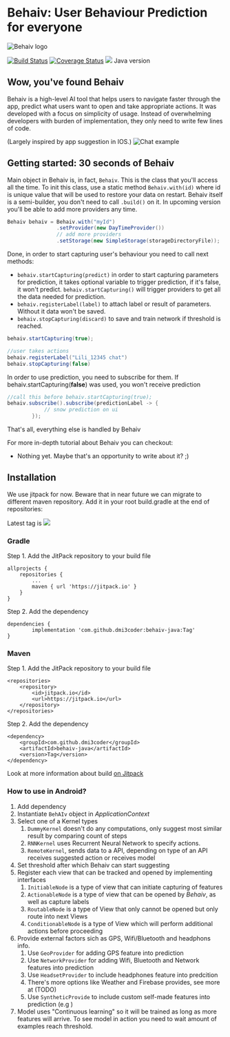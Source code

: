 # Behaiv: User Behaviour Prediction for everyone
![Behaiv logo](https://github.com/dmi3coder/behaiv-java/raw/master/docs/img/behaiv_logo.png)

[![Build Status](https://travis-ci.com/dmi3coder/behaiv-java.svg?branch=master)](https://travis-ci.com/dmi3coder/behaiv-java) [![Coverage Status](https://coveralls.io/repos/github/dmi3coder/behaiv-java/badge.svg?branch=master)](https://coveralls.io/github/dmi3coder/behaiv-java?branch=master) [![](https://jitpack.io/v/dmi3coder/behaiv-java.svg)](https://jitpack.io/#dmi3coder/behaiv-java) Java version

## Wow, you've found Behaiv
Behaiv is a high-level AI tool that helps users to navigate faster through the app, 
predict what users want to open and take appropriate actions. 
It was developed with a focus on simplicity of usage. 
Instead of overwhelming developers with burden of implementation, they only need to write few lines of code.

(Largely inspired by app suggestion in IOS.)
![Chat example](https://github.com/dmi3coder/behaiv-java/raw/master/docs/img/behaiv_usage.png)



## Getting started: 30 seconds of Behaiv
Main object in Behaiv is, in fact, `Behaiv`.
 This is the class that you'll access all the time.
  To init this class, use a static method `Behaiv.with(id)` where id is unique value that will be used to restore your data on restart.
   Behaiv itself is a semi-builder, you don't need to call `.build()` on it.
In upcoming version you'll be able to add more providers any time.

```java
Behaiv behaiv = Behaiv.with("myId")
                .setProvider(new DayTimeProvider())
                // add more providers
                .setStorage(new SimpleStorage(storageDirectoryFile));
```
Done, in order to start capturing user's behaviour you need to call next methods: 
* `behaiv.startCapturing(predict)` in order to start capturing parameters for prediction, it takes optional variable to trigger prediction, if it's false, it won't predict.
`behaiv.startCapturing()` will trigger providers to get all the data needed for prediction.
* `behaiv.registerLabel(label)` to attach label or result of parameters. Without it data won't be saved.
* `behaiv.stopCapturing(discard)` to save and train network if threshold is reached.

```java
behaiv.startCapturing(true);

//user takes actions
behaiv.registerLabel("Lili_12345 chat")
behaiv.stopCapturing(false)
```

In order to use prediction, you need to subscribe for them. If behaiv.startCapturing(**false**) was used, you won't receive prediction 

```java
//call this before behaiv.startCapturing(true);
behaiv.subscribe().subscribe(predictionLabel -> {
            // snow prediction on ui
        });
``` 

That's all, everything else is handled by Behaiv

For more in-depth tutorial about Behaiv you can checkout:

 * Nothing yet. Maybe that's an opportunity to write about it? ;)

## Installation
We use jitpack for now. Beware that in near future we can migrate to different maven repository.
Add it in your root build.gradle at the end of repositories:

Latest tag is [![](https://jitpack.io/v/dmi3coder/behaiv-java.svg)](https://jitpack.io/#dmi3coder/behaiv-java)
### Gradle
Step 1. Add the JitPack repository to your build file

	allprojects {
		repositories {
			...
			maven { url 'https://jitpack.io' }
		}
	}
Step 2. Add the dependency

	dependencies {
	        implementation 'com.github.dmi3coder:behaiv-java:Tag'
	}

### Maven
Step 1. Add the JitPack repository to your build file

	<repositories>
		<repository>
		    <id>jitpack.io</id>
		    <url>https://jitpack.io</url>
		</repository>
	</repositories>
Step 2. Add the dependency

	<dependency>
	    <groupId>com.github.dmi3coder</groupId>
	    <artifactId>behaiv-java</artifactId>
	    <version>Tag</version>
	</dependency>
	
Look at more information about build [on Jitpack](https://jitpack.io/#dmi3coder/behaiv-java/)
### How to use in Android?

1. Add dependency
1. Instantiate `BehAIv` object in *ApplicationContext*
1. Select one of a Kernel types
    1. `DummyKernel` doesn't do any computations, only suggest most similar result by comparing count of steps
    1. `RNNKernel` uses Recurrent Neural Network to specify actions.
    1. `RemoteKernel`, sends data to a API, depending on type of an API receives suggested action or receives model
1. Set threshold after which Behaiv can start suggesting
1. Register each view that can be tracked and opened by implementing interfaces
    1. `InitiableNode` is a type of view that can initiate capturing of features
    1. `ActionableNode` is a type of view that can be opened by *Behaiv*, as well as capture labels
    1. `RoutableNode` is a type of View that only cannot be opened but only route into next Views
    1. `ConditionableNode` is a type of View which will perform additional actions before proceeding
1. Provide external factors sich as GPS, Wifi/Bluetooth and headphons info.
    1. Use `GeoProvider` for adding GPS feature into prediction
    1. Use `NetworkProvider` for adding Wifi, Bluetooth and Network features into prediction
    1. Use `HeadsetProvider` to include headphones feature into predcition
    1. There's more options like Weather and Firebase provides, see more at (TODO)
    1. Use `SyntheticProvide` to include custom self-made features into prediction (e.g )
1. Model uses "Continuous learning" so it will be trained as long as more features will arrive. To see model in action you need to wait amount of examples reach threshold.

   
